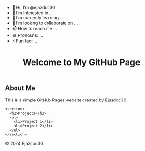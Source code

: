 - 👋 Hi, I’m @ejazdoc30
- 👀 I’m interested in ...
- 🌱 I’m currently learning ...
- 💞️ I’m looking to collaborate on ...
- 📫 How to reach me ...
- 😄 Pronouns: ...
- ⚡ Fun fact: ...

<!---
ejazdoc30/ejazdoc30 is a ✨ special ✨ repository because its `README.md` (this file) appears on your GitHub profile.
You can click the Preview link to take a look at your changes.
--->
<!DOCTYPE html>
<html lang="en">
<head>
  <meta charset="UTF-8">
  <meta name="viewport" content="width=device-width, initial-scale=1.0">
  <title>Welcome to Ejazdoc30's Website</title>
  <link rel="stylesheet" href="style.css">
</head>
<body>
  <header>
    <h1>Welcome to My GitHub Page</h1>
  </header>

  <main>
    <section>
      <h2>About Me</h2>
      <p>This is a simple GitHub Pages website created by Ejazdoc30.</p>
    </section>

    <section>
      <h2>Projects</h2>
      <ul>
        <li>Project 1</li>
        <li>Project 2</li>
      </ul>
    </section>
  </main>

  <footer>
    <p>&copy; 2024 Ejazdoc30</p>
  </footer>

  <script src="script.js"></script>
</body>
</html>
